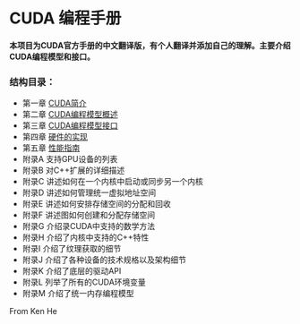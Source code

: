 # CUDA 编程手册
#### 本项目为CUDA官方手册的中文翻译版，有个人翻译并添加自己的理解。主要介绍CUDA编程模型和接口。

### 结构目录：
* 第一章 [CUDA简介](第1章CUDA简介/第一章-CUDA简介.md)
* 第二章 [CUDA编程模型概述](第2章CUDA编程模型概述/第二章CUDA编程模型概述.md)
* 第三章 [CUDA编程模型接口](第3章编程接口/第三章编程接口.md)
* 第四章 [硬件的实现](第4章硬件实现/第四章硬件实现.md)
* 第五章 [性能指南](第5章性能指南/第五章性能指南.md)
* 附录A  支持GPU设备的列表
* 附录B  对C++扩展的详细描述
* 附录C  讲述如何在一个内核中启动或同步另一个内核
* 附录D  讲述如何管理统一虚拟地址空间
* 附录E  讲述如何安排存储空间的分配和回收
* 附录F  讲述图如何创建和分配存储空间
* 附录G  介绍录CUDA中支持的数学方法
* 附录H  介绍了内核中支持的C++特性
* 附录I  介绍了纹理获取的细节
* 附录J  介绍了各种设备的技术规格以及架构细节
* 附录K  介绍了底层的驱动API
* 附录L  列举了所有的CUDA环境变量
* 附录M  介绍了统一内存编程模型


From Ken He


